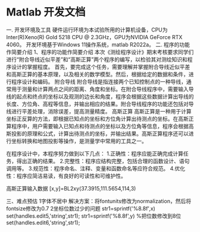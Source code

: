 # Matlab 开发文档
一. 开发环境及工具
硬件运行环境为本试验所用的计算机设备，CPU为Inter(R)Xeno(R) Gold 5218 CPU @ 2.3GHz，GPU为NVIDIA GeForce RTX 4060。
开发环境基于Windows 11操作系统，matlab R2022a。
二. 程序的功能作简要介绍
1、程序的功能作简要介绍
本次《测绘程序设计》期末考核要求同学们进行“附合导线近似平差”和“高斯正算”两个程序的编写，以检验其对测绘知识和程序设计的掌握程度。
首先，要完成这个任务，需要理解并掌握附合导线近似平差和高斯正算的基本原理，以及相关的数学模型。然后，根据给定的数据和条件，进行程序设计和编码。
附合导线
附合导线是指连接两个已知控制点的一种导线，通常用于测量和计算两点之间的距离、角度和坐标。在附合导线程序中，需要输入导线的起点和终点的坐标以及观测的边长和角度，程序会根据这些数据计算出导线的长度、方位角、高程等信息，并输出相应的结果。附合导线程序的功能还包括对导线进行平差处理，消除误差，提高测量精度。
高斯正算
高斯正算是一种用于计算坐标正反算的方法，即根据已知点的坐标和方位角计算出待测点的坐标。在高斯正算程序中，用户需要输入已知点和待测点的坐标以及方位角等信息，程序会根据高斯投影的原理和公式，计算出待测点的坐标，并输出结果。高斯正算程序还可以进行坐标转换和地图投影等操作，是测量学中常用的工具之一。

在程序设计中，本程序努力做到以下几点：
1.正确性：程序应能正确完成计算任务，得出正确的结果。
2.完整性：程序应结构完整，包括合理的函数设计、语句调用等。
3.规范性：程序命名、注释、变量和函数命名等应符合规范。
4.优化性：程序应简洁易读，有良好的可读性和可维护性。

高斯正算输入数据
[x,y]=BL2xy(37.3915,111.5654,114,3)

三、难点预估
1字体不居中
解决方案：将fontunits修改为normalization，然后将fontsize修改为0.7
2坐标位数过少的问题
str1=sprintf('%8.8f',x)
set(handles.edit5,'string',str1);
str1=sprintf('%8.8f',y) %把位数修改到8位
set(handles.edit6,'string',str1);

